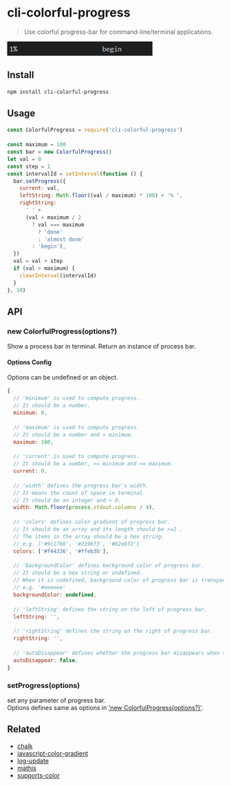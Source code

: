 # cli-colorful-progress

> Use colorful progress-bar for command-line/terminal applications.

![](./assets/screenshot.gif)

## Install

```sh
npm install cli-colorful-progress
```

## Usage

```js
const ColorfulProgress = require('cli-colorful-progress')

const maximum = 100
const bar = new ColorfulProgress()
let val = 0
const step = 1
const intervalId = setInterval(function () {
  bar.setProgress({
    current: val,
    leftString: Math.floor((val / maximum) * 100) + '% ',
    rightString:
      ' ' +
      (val > maximum / 2
        ? val === maximum
          ? 'done'
          : 'almost done'
        : 'begin'),
  })
  val = val + step
  if (val > maximum) {
    clearInterval(intervalId)
  }
}, 10)
```

## API

### new ColorfulProgress(options?)

Show a process bar in terminal. Return an instance of process bar.

#### <span id="options">Options Config</span>

Options can be undefined or an object.

```js
{
  // 'minimum' is used to compute progress.
  // It should be a number.
  minimum: 0,

  // 'maximum' is used to compute progress.
  // It should be a number and > minimum.
  maximum: 100,

  // 'current' is used to compute progress.
  // It should be a number, >= minimum and <= maximum.
  current: 0,

  // 'width' defines the progress bar's width.
  // It means the count of space in terminal.
  // It should be an integer and > 0.
  width: Math.floor(process.stdout.columns / 4),

  // 'colors' defines color gradient of progress bar.
  // It should be an array and its length should be >=2 .
  // The items in the array should be a hex string.
  // e.g. ['#9c27b0', '#2196f3', '#b2ebf2']
  colors: ['#f44336', '#ffeb3b'],

  // 'backgroundColor' defines background color of progress bar.
  // It should be a hex string or undefined.
  // When it is undefined, background color of progress bar is transparent.
  // e.g. '#eeeeee'
  backgroundColor: undefined,

  // 'leftString' defines the string on the left of progress bar.
  leftString: '',

  // 'rightString' defines the string on the right of progress bar.
  rightString: '',

  // 'autoDisappear' defines whether the progress bar disappears when the progress is done.
  autoDisappear: false,
}
```

### setProgress(options)

set any parameter of progress bar. <br />
Options defines same as options in ['new ColorfulProgress(options?)'](#options).

## Related

- [chalk](https://github.com/chalk/chalk)
- [javascript-color-gradient](https://github.com/Adrinlol/javascript-color-gradient)
- [log-update](https://github.com/sindresorhus/log-update)
- [mathjs](https://github.com/josdejong/mathjs)
- [supports-color](https://github.com/chalk/supports-color)

